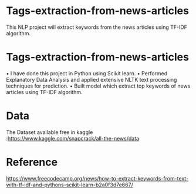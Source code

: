 # Tags-extraction-from-news-articles
This NLP project will extract keywords from the news articles using TF-IDF algorithm.

# Tags-extraction-from-news-articles
• I have done this project in Python using Scikit learn.
• Performed Explanatory Data Analysis and applied extensive NLTK text processing techniques for prediction.
• Built model which extract top keywords of news articles using TF-IDF algorithm.

# Data
The Dataset available free in kaggle :https://www.kaggle.com/snapcrack/all-the-news/data

# Reference
https://www.freecodecamp.org/news/how-to-extract-keywords-from-text-with-tf-idf-and-pythons-scikit-learn-b2a0f3d7e667/
